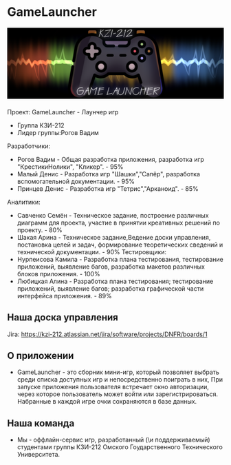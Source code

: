 # GameLauncher

<h4 align="center">
  <img alt="common readme" src="GameLauncher.png">
</h4>

Проект: GameLauncher - Лаунчер игр
 - Группа КЗИ-212
 - Лидер группы:Рогов Вадим

Разработчики:
- Рогов Вадим - Общая разработка приложения, разработка игр "КрестикиНолики", "Кликер". - 95%
- Малый Денис - Разработка игр "Шашки","Сапёр", разработка вспомогательной документации. - 95%
- Принцев Денис - Разработка игр "Тетрис","Арканоид". - 85%

Аналитики:
   - Савченко Семён - Техническое задание, построение различных диаграмм для проекта, участие в принятии креативных решений по проекту. - 80%
   - Шакая Арина - Техническое задание,Ведение доски управления, постановка целей и задач, формирование теоретических сведений и технической документации. - 90%
Тестировщики:
   - Нурпеисова Камила - Разработка плана тестирования, тестирование приложений, выявление багов, разработка макетов различных блоков приложения. - 100%
   - Любицкая Алина - Разработка плана тестирования; тестирование приложений, выявление багов;
разработка графической части интерфейса приложения. - 89%

## Наша доска управления

Jira: https://kzi-212.atlassian.net/jira/software/projects/DNFR/boards/1

## О приложении

- GameLauncher - это сборник мини-игр, который позволяет выбрать среди списка доступных игр и непосредственно поиграть в них,
При запуске приложения пользователя встречает окно авторизации, через которое пользователь может войти или зарегистрироваться.
Набранные в каждой игре очки сохраняются в базе данных.

## Наша команда

- Мы - оффлайн-сервис игр, разработанный (\\и поддерживаемый) студентами группы КЗИ-212 Омского Гоударственного Технического Университета.
